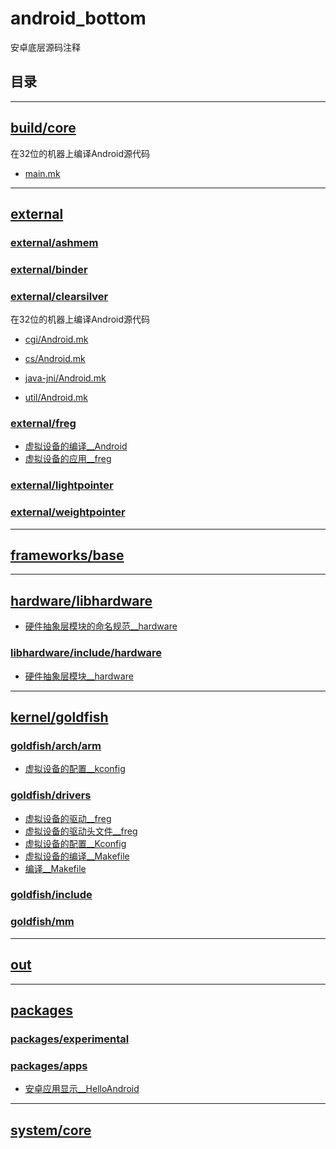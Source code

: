 <!--
 * @Author: cpu_code
 * @Date: 2020-07-22 20:48:51
 * @LastEditTime: 2020-07-26 19:46:37
 * @FilePath: \android_bottom\README.md
 * @Gitee: https://gitee.com/cpu_code
 * @Github: https://github.com/CPU-Code
 * @CSDN: https://blog.csdn.net/qq_44226094
 * @Gitbook: https://923992029.gitbook.io/cpucode/
--> 

# android_bottom

安卓底层源码注释


## 目录






------------------------



## [build/core](build/core)

在32位的机器上编译Android源代码

* [main.mk](build/core/main.mk)

---------------------------

## [external](external)



### [external/ashmem](external/ashmem)



### [external/binder](external/binder)



### [external/clearsilver](external/clearsilver)

在32位的机器上编译Android源代码

* [cgi/Android.mk](external/clearsilver/cgi/Android.mk)

* [cs/Android.mk](external/clearsilver/cs/Android.mk)

* [java-jni/Android.mk](external/clearsilver/java-jni/Android.mk)

* [util/Android.mk](external/clearsilver/util/Android.mk)

### [external/freg](external/freg)

* [虚拟设备的编译__Android](external/freg/Android.mk)
* [虚拟设备的应用__freg](external/freg/freg.c)

### [external/lightpointer](external/lightpointer)



### [external/weightpointer](external/weightpointer)

------------------------------

## [frameworks/base](frameworks/base)


---------------------------

## [hardware/libhardware](hardware/libhardware)

* [硬件抽象层模块的命名规范__hardware](hardware/libhardware/hardware.c)

### [libhardware/include/hardware](hardware/libhardware/include/hardware)

* [硬件抽象层模块__hardware](hardware/libhardware/include/hardware/hardware.h)

-------------------

## [kernel/goldfish](kernel/goldfish)

### [goldfish/arch/arm](kernel/goldfish/arch/arm)

* [虚拟设备的配置__kconfig](kernel/goldfish/arch/arm/Kconfig)


### [goldfish/drivers](kernel/goldfish/drivers)

* [虚拟设备的驱动__freg](kernel/goldfish/drivers/freg/freg.c)
* [虚拟设备的驱动头文件__freg](kernel/goldfish/drivers/freg/freg.h)
* [虚拟设备的配置__Kconfig](kernel/goldfish/drivers/freg/Kconfig)
* [虚拟设备的编译__Makefile](kernel/goldfish/drivers/freg/Makefile)
* [编译__Makefile](kernel/goldfish/drivers/Makefile)

### [goldfish/include](kernel/goldfish/include)

### [goldfish/mm](kernel/goldfish/mm)

------------------

## [out](out/target/common/obj/JAVA_LIBRARIES/framework_intermediates/src/core/java/android/os)

-----------------------

## [packages](packages)

### [packages/experimental](packages/experimental)

### [packages/apps](packages/apps)

* [安卓应用显示__HelloAndroid](packages/apps/HelloAndroid)

---------------------------

## [system/core](system/core)

